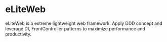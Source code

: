 eLiteWeb
========
eLiteWeb is a extreme lightweight web framework.
Apply DDD concept and leverage DI, FrontController patterns to maximize performance and productivity.
